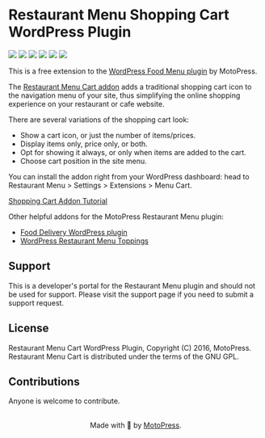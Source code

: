 # Restaurant Menu Shopping Cart WordPress Plugin

![](https://img.shields.io/wordpress/plugin/v/mprm-menu-cart)
![](https://img.shields.io/wordpress/plugin/wp-version/mprm-menu-cart)
![](https://img.shields.io/wordpress/plugin/dd/mprm-menu-cart)
![](https://img.shields.io/wordpress/plugin/installs/mprm-menu-cart)
![](https://img.shields.io/wordpress/plugin/rating/mprm-menu-cart)
![](https://img.shields.io/badge/license-GPL--2.0%2B-blue.svg?style=flat)

This is a free extension to the [WordPress Food Menu plugin](https://motopress.com/products/restaurant-menu/) by MotoPress.

The [Restaurant Menu Cart addon](https://motopress.com/products/restaurant-menu-cart/) adds a traditional shopping cart icon to the navigation menu of your site, thus simplifying the online shopping experience on your restaurant or cafe website.

There are several variations of the shopping cart look:
* Show a cart icon, or just the number of items/prices.
* Display items only, price only, or both.
* Opt for showing it always, or only when items are added to the cart.
* Choose cart position in the site menu.

You can install the addon right from your WordPress dashboard: head to Restaurant Menu > Settings > Extensions > Menu Cart.

[Shopping Cart Addon Tutorial](https://motopress.com/blog/download-new-wordpress-restaurant-menu-addon-for-free-customizable-menu-cart/)

Other helpful addons for the MotoPress Restaurant Menu plugin:
* [Food Delivery WordPress plugin](https://motopress.com/products/restaurant-menu-delivery/)
* [WordPress Restaurant Menu Toppings](https://motopress.com/products/restaurant-menu-toppings/)

## Support
This is a developer's portal for the Restaurant Menu plugin and should not be used for support. Please visit the support page if you need to submit a support request.

## License
Restaurant Menu Cart WordPress Plugin, Copyright (C) 2016, MotoPress.
Restaurant Menu Cart is distributed under the terms of the GNU GPL.

## Contributions
Anyone is welcome to contribute.

<p align="center">
    <br/>
    Made with 💙 by <a href="https://motopress.com/">MotoPress</a>.<br/>
</p>
